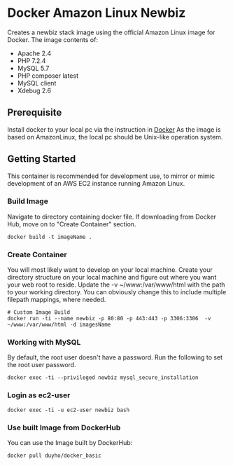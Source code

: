 # Docker Amazon Linux Newbiz
Creates a newbiz stack image using the official Amazon Linux image for Docker. The image contents of:

* Apache 2.4
* PHP 7.2.4
* MySQL 5.7
* PHP composer latest
* MySQL client
* Xdebug 2.6

## Prerequisite
Install docker to your local pc via the instruction in [Docker](https://docs.docker.com/install/)
As the image is based on AmazonLinux, the local pc should be Unix-like operation system.
## Getting Started
This container is recommended for development use, to mirror or mimic development of an AWS EC2 instance running Amazon Linux.

### Build Image
Navigate to directory containing docker file. If downloading from Docker Hub, move on to "Create Container" section.
```
docker build -t imageName .
```
### Create Container
You will most likely want to develop on your local machine. Create your directory structure on your local machine and figure out where you want your web root to reside. Update the -v ~/www:/var/www/html with the path to your working directory. You can obviously change this to include multiple filepath mappings, where needed.
```
# Custom Image Build
docker run -ti --name newbiz -p 80:80 -p 443:443 -p 3306:3306  -v ~/www:/var/www/html -d imagesName
```

### Working with MySQL
By default, the root user doesn't have a password. Run the following to set the root user password.
```
docker exec -ti --privileged newbiz mysql_secure_installation
```
### Login as ec2-user
```
docker exec -ti -u ec2-user newbiz bash
```

### Use built Image from DockerHub
You can use the Image built by DockerHub:
```
docker pull duyho/docker_basic
```
